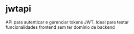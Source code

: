 # jwtapi
API para autenticar e gerenciar tokens JWT.  Ideal para testar funcionalidades frontend sem ter domínio de backend
